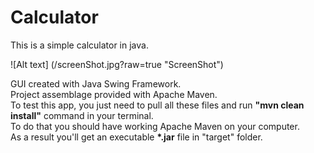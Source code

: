 # Calculator

This is a simple calculator in java.

![Alt text] (/screenShot.jpg?raw=true "ScreenShot")

GUI created with Java Swing Framework. </br> 
Project assemblage provided with Apache Maven.</br>
To test this app, you just need to pull all these files and run <b>"mvn clean install"</b> command in your terminal. </br>
To do that you should have working Apache Maven on your computer. </br>
As a result you'll get an executable <b>*.jar</b> file in "target" folder.</br>

